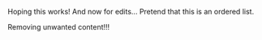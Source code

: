Hoping this works!
And now for edits...
Pretend that this is an ordered list.

Removing unwanted content!!!